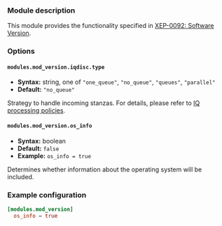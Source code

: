 ### Module description

This module provides the functionality specified in [XEP-0092: Software Version](https://xmpp.org/extensions/xep-0092.html).

### Options

#### `modules.mod_version.iqdisc.type`
* **Syntax:** string, one of `"one_queue"`, `"no_queue"`, `"queues"`, `"parallel"`
* **Default:** `"no_queue"`

Strategy to handle incoming stanzas. For details, please refer to
[IQ processing policies](../../advanced-configuration/Modules/#iq-processing-policies).

#### `modules.mod_version.os_info`
* **Syntax:** boolean
* **Default:** `false`
* **Example:** `os_info = true`

Determines whether information about the operating system will be included.

### Example configuration 

```toml
[modules.mod_version]
  os_info = true
```
